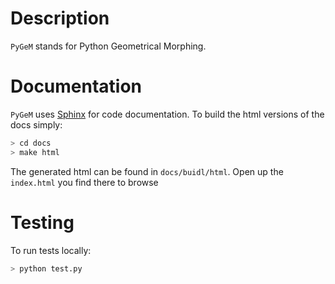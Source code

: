 # Description
`PyGeM` stands for Python Geometrical Morphing. 


# Documentation

`PyGeM` uses [Sphinx](http://www.sphinx-doc.org/en/stable/) for code documentation. To build the html versions of the docs simply:

```bash
> cd docs
> make html
```

The generated html can be found in `docs/buidl/html`. Open up the `index.html` you find there to browse

# Testing

To run tests locally:

```bash
> python test.py